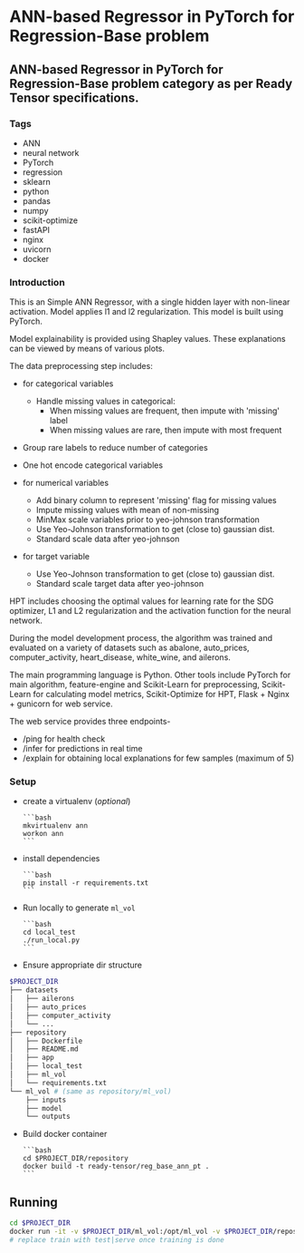 # ANN-based Regressor in PyTorch for Regression-Base problem

## ANN-based Regressor in PyTorch for Regression-Base problem category as per Ready Tensor specifications.

### Tags

- ANN
- neural network
- PyTorch
- regression
- sklearn
- python
- pandas
- numpy
- scikit-optimize
- fastAPI
- nginx
- uvicorn
- docker

### Introduction

This is an Simple ANN Regressor, with a single hidden layer with non-linear activation.
Model applies l1 and l2 regularization. This model is built using PyTorch.

Model explainability is provided using Shapley values. These explanations can be viewed by means of various plots.

The data preprocessing step includes:

- for categorical variables
  - Handle missing values in categorical:
    - When missing values are frequent, then impute with 'missing' label
    - When missing values are rare, then impute with most frequent
- Group rare labels to reduce number of categories
- One hot encode categorical variables

- for numerical variables

  - Add binary column to represent 'missing' flag for missing values
  - Impute missing values with mean of non-missing
  - MinMax scale variables prior to yeo-johnson transformation
  - Use Yeo-Johnson transformation to get (close to) gaussian dist.
  - Standard scale data after yeo-johnson

- for target variable
  - Use Yeo-Johnson transformation to get (close to) gaussian dist.
  - Standard scale target data after yeo-johnson

HPT includes choosing the optimal values for learning rate for the SDG optimizer, L1 and L2 regularization and the activation function for the neural network.

During the model development process, the algorithm was trained and evaluated on a variety of datasets such as abalone, auto_prices, computer_activity, heart_disease, white_wine, and ailerons.

The main programming language is Python. Other tools include PyTorch for main algorithm, feature-engine and Scikit-Learn for preprocessing, Scikit-Learn for calculating model metrics, Scikit-Optimize for HPT, Flask + Nginx + gunicorn for web service.

The web service provides three endpoints-

- /ping for health check
- /infer for predictions in real time
- /explain for obtaining local explanations for few samples (maximum of 5)

### Setup

- create a virtualenv (_optional_)

      ```bash
      mkvirtualenv ann
      workon ann
      ```

- install dependencies

      ```bash
      pip install -r requirements.txt
      ```

- Run locally to generate `ml_vol`

      ```bash
      cd local_test
      ./run_local.py
      ```

- Ensure appropriate dir structure

```bash
$PROJECT_DIR
├── datasets
│   ├── ailerons
│   ├── auto_prices
│   ├── computer_activity
│   └── ...
├── repository
│   ├── Dockerfile
│   ├── README.md
│   ├── app
│   ├── local_test
│   ├── ml_vol
│   └── requirements.txt
└── ml_vol # (same as repository/ml_vol)
    ├── inputs
    ├── model
    └── outputs
```

- Build docker container

      ```bash
      cd $PROJECT_DIR/repository
      docker build -t ready-tensor/reg_base_ann_pt .
      ```

## Running

```bash
cd $PROJECT_DIR
docker run -it -v $PROJECT_DIR/ml_vol:/opt/ml_vol -v $PROJECT_DIR/repository/app:/opt/app -p 8080:8080 ready-tensor/reg_base_ann_pt train
# replace train with test|serve once training is done
```
